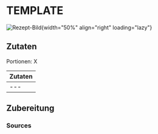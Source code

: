 # TEMPLATE

![Rezept-Bild](https://image.flaticon.com/icons/png/512/1094/1094675.png){width="50%" align="right" loading="lazy"}

## Zutaten
Portionen: X

|	Zutaten																|
|    -------------------------------------------   |
|	---																		|


## Zubereitung



### Sources
